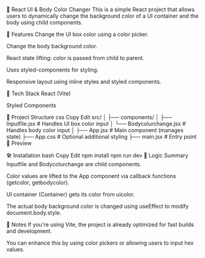 🎨 React UI & Body Color Changer
This is a simple React project that allows users to dynamically change the background color of a UI container and the body using child components.

🚀 Features
Change the UI box color using a color picker.

Change the body background color.

React state lifting: color is passed from child to parent.

Uses styled-components for styling.

Responsive layout using inline styles and styled components.

🧱 Tech Stack
React (Vite)

Styled Components

📁 Project Structure
css
Copy
Edit
src/
│
├── components/
│   ├── Inputfile.jsx          # Handles UI box color input
│   └── Bodycolurchange.jsx    # Handles body color input
│
├── App.jsx                    # Main component (manages state)
├── App.css                    # Optional additional styling
├── main.jsx                   # Entry point
📸 Preview


🛠️ Installation
bash
Copy
Edit
npm install
npm run dev
🧠 Logic Summary
Inputfile and Bodycolurchange are child components.

Color values are lifted to the App component via callback functions (getcolor, getbodycolor).

UI container (Container) gets its color from uicolor.

The actual body background color is changed using useEffect to modify document.body.style.

📜 Notes
If you're using Vite, the project is already optimized for fast builds and development.

You can enhance this by using color pickers or allowing users to input hex values.